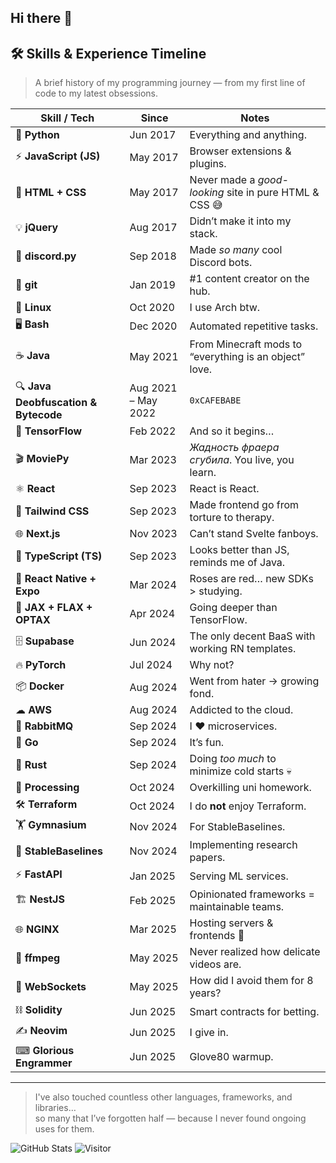 ## Hi there 👋


## 🛠 Skills & Experience Timeline

> A brief history of my programming journey — from my first line of code to my latest obsessions.

| Skill / Tech | Since | Notes |
|--------------|-------|-------|
| 🐍 **Python** | Jun 2017 | Everything and anything. |
| ⚡ **JavaScript (JS)** | May 2017 | Browser extensions & plugins. |
| 🎨 **HTML + CSS** | May 2017 | Never made a *good-looking* site in pure HTML & CSS 😅 |
| 💡 **jQuery** | Aug 2017 | Didn’t make it into my stack. |
| 🤖 **discord.py** | Sep 2018 | Made *so many* cool Discord bots. |
| 🌱 **git** | Jan 2019 | #1 content creator on the hub. |
| 🐧 **Linux** | Oct 2020 | I use Arch btw. |
| 🖥 **Bash** | Dec 2020 | Automated repetitive tasks. |
| ☕ **Java** | May 2021 | From Minecraft mods to “everything is an object” love. |
| 🔍 **Java Deobfuscation & Bytecode** | Aug 2021 – May 2022 | `0xCAFEBABE` |
| 🧠 **TensorFlow** | Feb 2022 | And so it begins… |
| 🎬 **MoviePy** | Mar 2023 | *Жадность фраера сгубила*. You live, you learn. |
| ⚛ **React** | Sep 2023 | React is React. |
| 🎨 **Tailwind CSS** | Sep 2023 | Made frontend go from torture to therapy. |
| 🌐 **Next.js** | Nov 2023 | Can’t stand Svelte fanboys. |
| 📜 **TypeScript (TS)** | Sep 2023 | Looks better than JS, reminds me of Java. |
| 📱 **React Native + Expo** | Mar 2024 | Roses are red… new SDKs > studying. |
| 🔬 **JAX + FLAX + OPTAX** | Apr 2024 | Going deeper than TensorFlow. |
| 🗄 **Supabase** | Jun 2024 | The only decent BaaS with working RN templates. |
| 🔥 **PyTorch** | Jul 2024 | Why not? |
| 📦 **Docker** | Aug 2024 | Went from hater → growing fond. |
| ☁ **AWS** | Aug 2024 | Addicted to the cloud. |
| 📨 **RabbitMQ** | Sep 2024 | I ❤️ microservices. |
| 🐹 **Go** | Sep 2024 | It’s fun. |
| 🦀 **Rust** | Sep 2024 | Doing *too much* to minimize cold starts 💀 |
| 🎨 **Processing** | Oct 2024 | Overkilling uni homework. |
| 🛠 **Terraform** | Oct 2024 | I do **not** enjoy Terraform. |
| 🏋 **Gymnasium** | Nov 2024 | For StableBaselines. |
| 🤖 **StableBaselines** | Nov 2024 | Implementing research papers. |
| ⚡ **FastAPI** | Jan 2025 | Serving ML services. |
| 🏗 **NestJS** | Feb 2025 | Opinionated frameworks = maintainable teams. |
| 🌐 **NGINX** | Mar 2025 | Hosting servers & frontends 🫡 |
| 🎥 **ffmpeg** | May 2025 | Never realized how delicate videos are. |
| 🔌 **WebSockets** | May 2025 | How did I avoid them for 8 years? |
| ⛓ **Solidity** | Jun 2025 | Smart contracts for betting. |
| ✍ **Neovim** | Jun 2025 | I give in. |
| ⌨ **Glorious Engrammer** | Jun 2025 | Glove80 warmup. |

---

> I've also touched countless other languages, frameworks, and libraries…  
> so many that I’ve forgotten half — because I never found ongoing uses for them.


![GitHub Stats](https://github-readme-stats.vercel.app/api?username=luzisrepo&show_icons=true&theme=radical)
![Visitor](https://visitor-badge.laobi.icu/badge?page_id=luzisrepo.luzisrepo)
